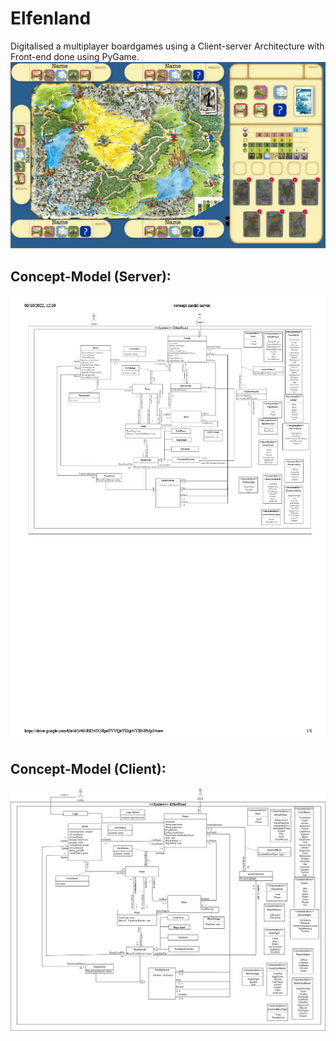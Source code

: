 # Elfenland
Digitalised a multiplayer boardgames using a Client-server Architecture with Front-end done using PyGame.
![alt text](https://github.com/linusfoo/Elfenland/blob/main/elfenland-ui.png)

## Concept-Model (Server):
![alt text](https://github.com/linusfoo/Elfenland/blob/main/Concept%20model%20server.jpg)

## Concept-Model (Client):
![alt text](https://github.com/linusfoo/Elfenland/blob/main/Concept%20Model%20Client.drawio.png)
